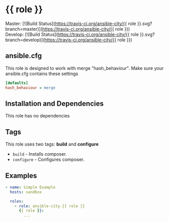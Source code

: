 # {{ role }}

Master: [![Build Status](https://travis-ci.org/ansible-city/{{ role }}.svg?branch=master)](https://travis-ci.org/ansible-city/{{ role }})  
Develop: [![Build Status](https://travis-ci.org/ansible-city/{{ role }}.svg?branch=develop)](https://travis-ci.org/ansible-city/{{ role }})




## ansible.cfg

This role is designed to work with merge "hash_behaviour". Make sure your
ansible.cfg contains these settings

```INI
[defaults]
hash_behaviour = merge
```




## Installation and Dependencies

This role has no dependencies




## Tags

This role uses two tags: **build** and **configure**

* `build` - Installs composer.
* `configure` - Configures composer.




## Examples

```YAML
- name: Simple Example
  hosts: sandbox

  roles:
    - role: ansible-city.{{ role }}
      {{ role }}:
        ...
```
